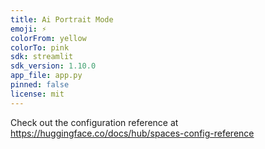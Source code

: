 ```yaml
---
title: Ai Portrait Mode
emoji: ⚡
colorFrom: yellow
colorTo: pink
sdk: streamlit
sdk_version: 1.10.0
app_file: app.py
pinned: false
license: mit
---
```


Check out the configuration reference at https://huggingface.co/docs/hub/spaces-config-reference
